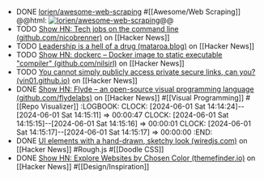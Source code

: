 - DONE [lorien/awesome-web-scraping](https://github.com/lorien/awesome-web-scraping) #[[Awesome/Web Scraping]]
  @@html: <a href="https://github.com/lorien/awesome-web-scraping/"><img src="https://github-readme-stats-astronomer.vercel.app/api/pin/?username=lorien&repo=awesome-web-scraping&theme=tokyonight" alt="lorien/awesome-web-scraping"/></a>@@
- TODO [Show HN: Tech jobs on the command line (github.com/nicobrenner)](https://news.ycombinator.com/item?id=39621373) on [[Hacker News]]
- TODO [Leadership is a hell of a drug (mataroa.blog)](https://news.ycombinator.com/item?id=39624842) on [[Hacker News]]
- TODO [Show HN: dockerc – Docker image to static executable "compiler" (github.com/nilsirl)](https://news.ycombinator.com/item?id=39620540) on [[Hacker News]]
- TODO [You cannot simply publicly access private secure links, can you? (vin01.github.io)](https://news.ycombinator.com/item?id=39630985) on [[Hacker News]]
- DONE [Show HN: Flyde – an open-source visual programming language (github.com/flydelabs)](https://news.ycombinator.com/item?id=39628285) on [[Hacker News]] #[[Visual Programming]] #[[Repo Visualizer]]
  :LOGBOOK:
  CLOCK: [2024-06-01 Sat 14:14:24]--[2024-06-01 Sat 14:15:11] =>  00:00:47
  CLOCK: [2024-06-01 Sat 14:15:15]--[2024-06-01 Sat 14:15:16] =>  00:00:01
  CLOCK: [2024-06-01 Sat 14:15:17]--[2024-06-01 Sat 14:15:17] =>  00:00:00
  :END:
- DONE [UI elements with a hand-drawn, sketchy look (wiredjs.com)](https://news.ycombinator.com/item?id=40540952) on [[Hacker News]] #Rough.js #[[Doodle CSS]]
- DONE [Show HN: Explore Websites by Chosen Color (themefinder.io)](https://news.ycombinator.com/item?id=40530884) on [[Hacker News]] #[[Design/Inspiration]]